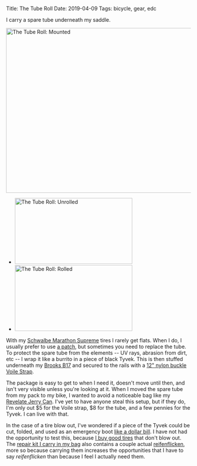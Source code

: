 Title: The Tube Roll
Date: 2019-04-09
Tags: bicycle, gear, edc

I carry a spare tube underneath my saddle.

<a href="https://www.flickr.com/photos/pigmonkey/46852300154/in/dateposted/" title="The Tube Roll: Mounted"><img src="https://live.staticflickr.com/7858/46852300154_cc8e3c4fcd_c.jpg" width="800" height="450" alt="The Tube Roll: Mounted"></a>

<ul class="thumbs">
    <li>
        <a href="https://www.flickr.com/photos/pigmonkey/46852298534/in/dateposted/" title="The Tube Roll: Unrolled"><img src="https://live.staticflickr.com/7885/46852298534_e8c639f5d3_n.jpg" width="320" height="180" alt="The Tube Roll: Unrolled"></a>
    </li>
    <li>
        <a href="https://www.flickr.com/photos/pigmonkey/32633681407/in/dateposted/" title="The Tube Roll: Rolled"><img src="https://live.staticflickr.com/7825/32633681407_a3e9d3da05_n.jpg" width="320" height="180" alt="The Tube Roll: Rolled"></a>
    </li>
</ul>

With my [Schwalbe Marathon Supreme](https://www.schwalbe.com/en/tour-reader/marathon-supreme.html) tires I rarely get flats. When I do, I usually prefer to use [a patch](https://www.parktool.com/product/super-patch-kit-gp-2), but sometimes you need to replace the tube. To protect the spare tube from the elements -- UV rays, abrasion from dirt, etc -- I wrap it like a burrito in a piece of black Tyvek. This is then stuffed underneath my [Brooks B17](https://www.brooksengland.com/en_us/b17-family) and secured to the rails with a [12" nylon buckle Voile Strap](https://www.voile.com/voile-straps-12-inch-nylon-buckle.html).

The package is easy to get to when I need it, doesn't move until then, and isn't very visible unless you're looking at it. When I moved the spare tube from my pack to my bike, I wanted to avoid a noticeable bag like my [Revelate Jerry Can](https://www.revelatedesigns.com/index.cfm/store.catalog/cockpit/Jerrycan). I've yet to have anyone steal this setup, but if they do, I'm only out $5 for the Voile strap, $8 for the tube, and a few pennies for the Tyvek. I can live with that.

In the case of a tire blow out, I've wondered if a piece of the Tyvek could be cut, folded, and used as an emergency boot [like a dollar bill](https://cyclingskills.blogspot.com/2008/07/dollar-bill-trick.html). I have not had the opportunity to test this, because [I buy good tires](/2018/11/marathon-supremes/) that don't blow out. The [repair kit I carry in my bag](/2018/04/screw/) also contains a couple actual [reifenflicken](https://www.parktool.com/product/emergency-tire-boot-tb-2), more so because carrying them increases the opportunities that I have to say *reifenflicken* than because I feel I actually need them.

